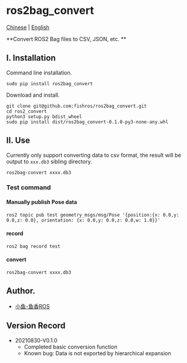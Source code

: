 # ros2bag_convert

[Chinese](README.md) | [English](README_EN.md)

**Convert ROS2 Bag files to CSV, JSON, etc. **

## I. Installation

Command line installation.

```
sudo pip install ros2bag_convert
```

Download and install.

```
git clone git@github.com:fishros/ros2bag_convert.git
cd ros2_convert
python3 setup.py bdist_wheel
sudo pip install dist/ros2bag_convert-0.1.0-py3-none-any.whl
```

## II. Use

Currently only support converting data to csv format, the result will be output to `xxx.db3` sibling directory.

```
ros2bag-convert xxxx.db3
```

### Test command

#### Manually publish Pose data

```
ros2 topic pub test geometry_msgs/msg/Pose '{position:{x: 0.0,y: 0.0,z: 0.0}, orientation: {x: 0.0,y: 0.0,z: 0.0,w: 1.0}}'
```

#### record

```
ros2 bag record test
```

#### convert

```
ros2bag-convert xxxx.db3
```

## Author.

- [小鱼-鱼香ROS](https://www.fishros.com)

## Version Record

- 20210830-V0.1.0
  - Completed basic conversion function
  - Known bug: Data is not exported by hierarchical expansion
